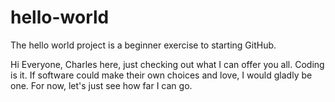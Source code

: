 # hello-world
The hello world project is a beginner exercise to starting GitHub. 

Hi Everyone,
Charles here, just checking out what I can offer you all. 
Coding is it. If software could make their own choices and love, I would gladly be one. 
For now, let's just see how far I can go. 

